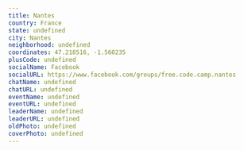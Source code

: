 ```yaml
---
title: Nantes
country: France
state: undefined
city: Nantes
neighborhood: undefined
coordinates: 47.218516, -1.560235
plusCode: undefined
socialName: Facebook
socialURL: https://www.facebook.com/groups/free.code.camp.nantes
chatName: undefined
chatURL: undefined
eventName: undefined
eventURL: undefined
leaderName: undefined
leaderURL: undefined
oldPhoto: undefined
coverPhoto: undefined
---
```

